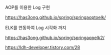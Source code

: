 
AOP를 이용한 Log 구현

https://has3ong.github.io/spring/springaoptoelk/

ELK를 연동하여 Log 시각화 까지

https://has3ong.github.io/spring/springaopelk2/



https://ldh-developer.tistory.com/28

